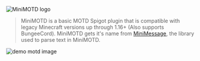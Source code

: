 ![MiniMOTD logo](https://i.imgur.com/kzapjUA.png)


> MiniMOTD is a basic MOTD Spigot plugin that is compatible with legacy Minecraft versions up through 1.16+ (Also supports BungeeCord). MiniMOTD gets it's name from [MiniMessage](https://github.com/KyoriPowered/adventure-text-minimessage), the library used to parse text in MiniMOTD.


![demo motd image](https://i.imgur.com/5yqJx8t.png)

